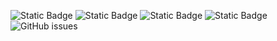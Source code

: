 ![Static Badge](https://img.shields.io/badge/blacklists-60-000000) ![Static Badge](https://img.shields.io/badge/blacklisted-2950913-cc0000) ![Static Badge](https://img.shields.io/badge/whitelisted-2242-00CC00) ![Static Badge](https://img.shields.io/badge/streaming_blacklist-28106-000000) ![GitHub issues](https://img.shields.io/github/issues/fabriziosalmi/blacklists)
